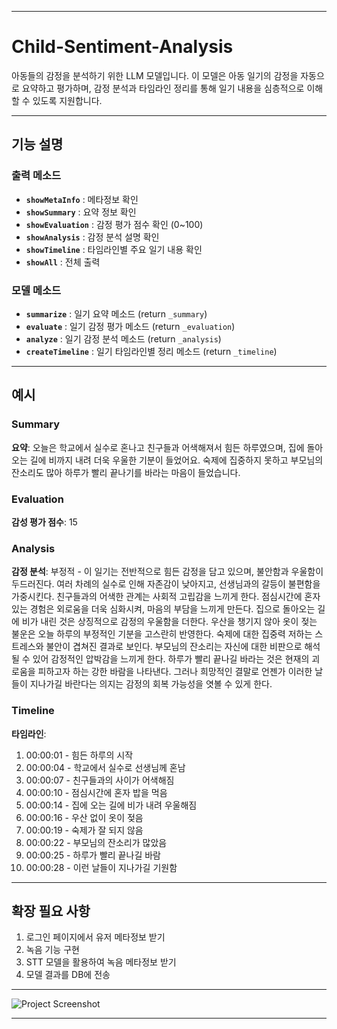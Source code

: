 
---

# Child-Sentiment-Analysis
아동들의 감정을 분석하기 위한 LLM 모델입니다. 이 모델은 아동 일기의 감정을 자동으로 요약하고 평가하며, 감정 분석과 타임라인 정리를 통해 일기 내용을 심층적으로 이해할 수 있도록 지원합니다.

---

## 기능 설명

### 출력 메소드
- **`showMetaInfo`** : 메타정보 확인
- **`showSummary`** : 요약 정보 확인
- **`showEvaluation`** : 감정 평가 점수 확인 (0~100)
- **`showAnalysis`** : 감정 분석 설명 확인
- **`showTimeline`** : 타임라인별 주요 일기 내용 확인
- **`showAll`** : 전체 출력

### 모델 메소드
- **`summarize`** : 일기 요약 메소드 (return `_summary`)
- **`evaluate`** : 일기 감정 평가 메소드 (return `_evaluation`)
- **`analyze`** : 일기 감정 분석 메소드 (return `_analysis`)
- **`createTimeline`** : 일기 타임라인별 정리 메소드 (return `_timeline`)

---

## 예시

### Summary
**요약**: 오늘은 학교에서 실수로 혼나고 친구들과 어색해져서 힘든 하루였으며, 집에 돌아오는 길에 비까지 내려 더욱 우울한 기분이 들었어요. 숙제에 집중하지 못하고 부모님의 잔소리도 많아 하루가 빨리 끝나기를 바라는 마음이 들었습니다.

### Evaluation
**감성 평가 점수**: 15

### Analysis
**감정 분석**: 부정적 - 이 일기는 전반적으로 힘든 감정을 담고 있으며, 불안함과 우울함이 두드러진다. 여러 차례의 실수로 인해 자존감이 낮아지고, 선생님과의 갈등이 불편함을 가중시킨다. 친구들과의 어색한 관계는 사회적 고립감을 느끼게 한다. 점심시간에 혼자 있는 경험은 외로움을 더욱 심화시켜, 마음의 부담을 느끼게 만든다. 집으로 돌아오는 길에 비가 내린 것은 상징적으로 감정의 우울함을 더한다. 우산을 챙기지 않아 옷이 젖는 불운은 오늘 하루의 부정적인 기분을 고스란히 반영한다. 숙제에 대한 집중력 저하는 스트레스와 불안이 겹쳐진 결과로 보인다. 부모님의 잔소리는 자신에 대한 비판으로 해석될 수 있어 감정적인 압박감을 느끼게 한다. 하루가 빨리 끝나길 바라는 것은 현재의 괴로움을 피하고자 하는 강한 바람을 나타낸다. 그러나 희망적인 결말로 언젠가 이러한 날들이 지나가길 바란다는 의지는 감정의 회복 가능성을 엿볼 수 있게 한다.

### Timeline
**타임라인**:
1. 00:00:01 - 힘든 하루의 시작
2. 00:00:04 - 학교에서 실수로 선생님께 혼남
3. 00:00:07 - 친구들과의 사이가 어색해짐
4. 00:00:10 - 점심시간에 혼자 밥을 먹음
5. 00:00:14 - 집에 오는 길에 비가 내려 우울해짐
6. 00:00:16 - 우산 없이 옷이 젖음
7. 00:00:19 - 숙제가 잘 되지 않음
8. 00:00:22 - 부모님의 잔소리가 많았음
9. 00:00:25 - 하루가 빨리 끝나길 바람
10. 00:00:28 - 이런 날들이 지나가길 기원함

---

## 확장 필요 사항

1. 로그인 페이지에서 유저 메타정보 받기
2. 녹음 기능 구현
3. STT 모델을 활용하여 녹음 메타정보 받기
4. 모델 결과를 DB에 전송

---

![Project Screenshot](https://github.com/user-attachments/assets/c484dd8a-894d-4ee9-9955-52efcfb0e898)

---

